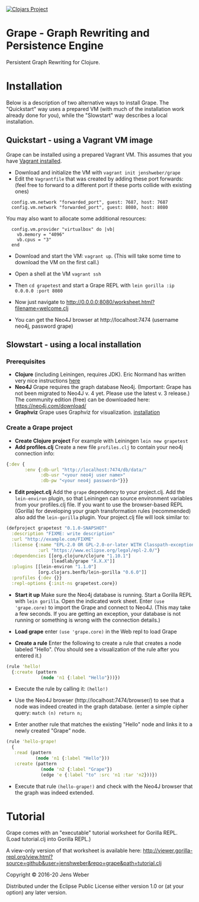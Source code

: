 [![Clojars Project](https://img.shields.io/clojars/v/leadlab/grape.svg)](https://clojars.org/leadlab/grape)

# Grape - Graph Rewriting and Persistence Engine 

Persistent Graph Rewriting for Clojure.

# Installation

Below is a description of two alternative ways to install Grape. The "Quickstart" way uses a prepared VM (with much of the installation work already done for you), while the "Slowstart" way describes a local installation.

## Quickstart - using a Vagrant VM image

Grape can be installed using a prepared Vagrant VM. This assumes that you have [Vagrant installed](https://www.vagrantup.com/docs/installation).

* Download and initialize the VM with `vagrant init jenshweber/grape`
* Edit the `Vagrantfile` that was created by adding these port forwards: (feel free to forward to a different port if these ports collide with existing ones)

```
  config.vm.network "forwarded_port", guest: 7687, host: 7687
  config.vm.network "forwarded_port", guest: 8080, host: 8080
```

You may also want to allocate some additional resources:

```
  config.vm.provider "virtualbox" do |vb|
    vb.memory = "4096"
    vb.cpus = "3"
  end
```

* Download and start the VM: `vagrant up`. (This will take some time to download the VM on the first call.)

* Open a shell at the VM `vagrant ssh` 

* Then `cd grapetest` and start a Grape REPL with `lein gorilla :ip 0.0.0.0 :port 8080`

* Now just navigate to http://0.0.0.0:8080/worksheet.html?filename=welcome.clj

* You can get the Neo4J browser at http://localhost:7474 (username neo4j, password grape)

## Slowstart - using a local installation

### Prerequisites

* **Clojure** (including Leiningen, requires JDK). Eric Normand has written very nice instructions [here](https://purelyfunctional.tv/guide/how-to-install-clojure/)
* **Neo4J** Grape requires the graph database Neo4j. (Important: Grape has not been migrated to Neo4J v. 4 yet. Please use the latest v. 3 release.) The community edition (free) can be downloaded here: https://neo4j.com/download/
* **Graphviz** Grape uses Graphviz for visualization. [installation](https://graphviz.gitlab.io/download/)

### Create a Grape project
* **Create Clojure project** For example with Leiningen ``lein new grapetest``
* **Add profiles.clj** Create a new file ``profiles.clj`` to contain your neo4j connection info:

```clojure
{:dev {
       :env {:db-url "http://localhost:7474/db/data/"
             :db-usr "<your neo4j user name>"
             :db-pw "<your neo4j password>"}}}
```

* **Edit project.clj** Add the `grape` dependency to your project.clj. Add the `lein-environ` plugin, so that Leiningen can source environment variables from your profiles.clj file. If you want to use the browser-based REPL (Gorilla) for developing your graph transformation rules (recommended) also add the `lein-gorilla` plugin. Your project.clj file will look similar to:

```clojure
(defproject grapetest "0.1.0-SNAPSHOT"
  :description "FIXME: write description"
  :url "http://example.com/FIXME"
  :license {:name "EPL-2.0 OR GPL-2.0-or-later WITH Classpath-exception-2.0"
            :url "https://www.eclipse.org/legal/epl-2.0/"}
  :dependencies [[org.clojure/clojure "1.10.1"]
                 [leadlab/grape "X.X.X"]]
  :plugins [[lein-environ "1.1.0"]
            [org.clojars.benfb/lein-gorilla "0.6.0"]]
  :profiles {:dev {}}
  :repl-options {:init-ns grapetest.core})
```
* **Start it up** Make sure the Neo4j database is running. Start a Gorilla REPL with `lein gorilla`. Open the indicated work sheet. Enter `(use 'grape.core)` to import the Grape and connect to Neo4J. (This may take a few seconds. If you are getting an exception, your database is not running or something is wrong with the connection details.)

* **Load grape** enter `(use 'grape.core)` in the Web repl to load Grape

* **Create a rule** Enter the following to create a rule that creates a node labeled "Hello". (You should see a visualization of the rule after you entered it.)

```clojure
(rule 'hello!
  {:create (pattern
             (node 'n1 {:label "Hello"}))})
```

* Execute the rule by calling it: `(hello!)`

* Use the Neo4J browser (http://localhost:7474/browser/) to see that a node was indeed created in the graph database. (enter a simple cipher query: `match (n) return n;`

* Enter another rule that matches the existing "Hello" node and links it to a newly created "Grape" node.

```clojure
(rule 'hello-grape!
  {
   :read (pattern
           (node 'n1 {:label "Hello"}))
   :create (pattern
             (node 'n2 {:label "Grape"})
             (edge 'e {:label "to" :src 'n1 :tar 'n2}))})
```

* Execute that rule `(hello-grape!)` and check with the Neo4J browser that the graph was indeed extended.

# Tutorial

Grape comes with an "executable" tutorial worksheet for Gorilla REPL. (Load tutorial.clj into Gorilla REPL.)

A view-only version of that worksheet is available here:
http://viewer.gorilla-repl.org/view.html?source=github&user=jenshweber&repo=grape&path=tutorial.clj



Copyright © 2016-20 Jens Weber

Distributed under the Eclipse Public License either version 1.0 or (at
your option) any later version.
